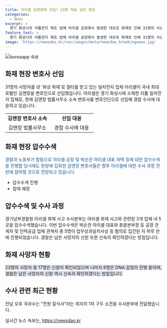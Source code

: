 ```yaml
---
title: 아리셀 김앤장에 선임! 23명 목숨 삼킨 영웅
categories:
  - News
excerpt: >
  경기 화성시의 리튬전지 제조 업체 아리셀 공장에서 발생한 대규모 화재로 인해 31명의 사상자가 발생했다. 이에 대해 국내 최대 로펌 김앤장 변호인이 아리셀을 대리하기로 선임되었다. 경찰과 소방, 국립과학수사연구원 등이 현장에서 조사를 진행하고, 아리셀은 김앤장 변호사를 통해 수사에 대응하고 있다. 또한, 화재 현장에 입회한 변호사들은 수사 과정 전반에 참여할 것으로 예상되며, 재난 현장과 연관된 다양한 사건을 다루고 있다는 소문이 있다. 
feature_text: >
  경기 화성시의 리튬전지 제조 업체 아리셀 공장에서 발생한 대규모 화재로 인해 31명의 사상자가 발생했다. 이에 대해 국내 최대 로펌 김앤장 변호인이 아리셀을 대리하기로 선임되었다. 경찰과 소방, 국립과학수사연구원 등이 현장에서 조사를 진행하고, 아리셀은 김앤장 변호사를 통해 수사에 대응하고 있다. 또한, 화재 현장에 입회한 변호사들은 수사 과정 전반에 참여할 것으로 예상되며, 재난 현장과 연관된 다양한 사건을 다루고 있다는 소문이 있다. 
image: 'https://newsdao.kr/res/images/meta/newsdao_breakingnews.jpg'
---
```


<p><img src="https://newsdao.kr/res/images/meta/newsdao_breakingnews.jpg" alt="koreaapp 속보" /></p>

<h2 data-ke-size="size26">화재 현장 변호사 선임</h2>

<p data-ke-size="size16">31명의 사망자를 낸 '화성 화재'로 질타를 받고 있는 일차전지 업체 아리셀이 국내 최대 로펌인 김앤장을 변호인으로 선임했습니다. 아리셀은 경기 화성시에 소재한 리튬 일차전지 업체로, 현재 김앤장 법률사무소 소속 변호사를 변호인단으로 선임해 경찰 수사에 대응하고 있습니다.</p>

<table style="width: 100%;" data-ke-size="size16">
<tbody>
<tr>
<td style="text-align: center; width: 50%; height: 17px;"><b>김앤장 변호사 소속</b></td>
<td style="text-align: center; width: 50%; height: 17px;"><b>선임 대응</b></td>
</tr>
<tr>
<td style="text-align: center; height: 17px;">김앤장 법률사무소</td>
<td style="text-align: center; height: 17px;">경찰 수사에 대응</td>
</tr>
</tbody>
</table>

<h2 data-ke-size="size26">화재 현장 압수수색</h2>

<p><span style="color: #1a5490;">경찰과 노동부가 합동으로 아리셀 공장 및 박순관 아리셀 대표 자택 등에 대한 압수수색을 진행할 당시에도 현장에 입회한 김앤장 변호사들은 향후 아리셀에 대한 수사 과정 전반에 참여할 것으로 전망되고 있습니다.</span></p>

<ul data-ke-size="size16">
<li>압수수색 진행</li>
<li>참여 예정</li>
</ul>

<h2 data-ke-size="size26">압수수색 및 수사 과정</h2>

<p data-ke-size="size16">경기남부경찰청 아리셀 화재 사고 수사본부는 아리셀 화재 사고와 관련된 3개 업체 내 5곳을 압수수색했습니다. 이번 압수수색은 박순관 아리셀 대표와 총괄본부장 등 공장 관계자 및 인력공급 업체 관계자 총 5명이 업무상과실치사상 등 혐의로 입건된 지 하루 만에 진행되었습니다. 경찰은 남은 사망자의 신원 또한 신속히 확인하겠다는 방침입니다.</p>

<h2 data-ke-size="size26">화재 사망자 현황</h2>

<p><span style="background-color: #21538527;">23명의 사망자 중 17명은 신원이 확인되었으며 나머지 6명은 DNA 감정이 진행 중이며, 경찰은 남은 사망자의 신원 역시 신속히 확인하겠다는 방침입니다.</span></p>

<h2 data-ke-size="size26">수사 관련 최근 현황</h2>

<p data-ke-size="size16">전날 오후 국과수는 "전원 질식사"라는 취지의 1차 구두 소견을 수사본부에 전달했습니다.</p>
실시간 뉴스 속보는, <a href="https://newsdao.kr" rel="dofollow">https://newsdao.kr</a>


